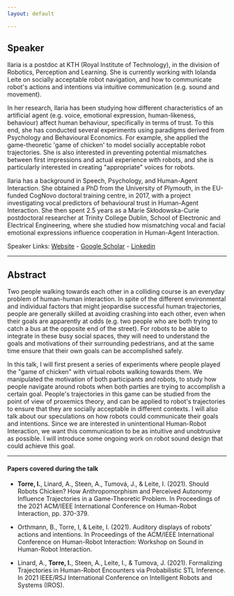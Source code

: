 ```yaml
---
layout: default

---
```


## Speaker

Ilaria is a postdoc at KTH (Royal Institute of Technology), in the division of Robotics, Perception and Learning. She is currently working with Iolanda Leite on socially acceptable robot navigation, and how to communicate robot's actions and intentions via intuitive communication (e.g. sound and movement).

In her research, Ilaria has been studying how different characteristics of an artificial agent (e.g. voice, emotional expression, human-likeness, behaviour) affect human behaviour, specifically in terms of trust. To this end, she has conducted several experiments using paradigms derived from Psychology and Behavioural Economics. For example, she applied the game-theoretic 'game of chicken' to model socially acceptable robot trajectories. She is also interested in preventing potential mismatches between first impressions and actual experience with robots, and she is particularly interested in creating "appropriate" voices for robots. 

Ilaria has a background in Speech, Psychology, and Human-Agent Interaction. She obtained a PhD from the University of Plymouth, in the EU-funded CogNovo doctoral training centre, in 2017, with a project investigating vocal predictors of behavioural trust in Human-Agent Interaction. She then spent 2.5 years as a Marie Skłodowska-Curie postdoctoral researcher at Trinity College Dublin, School of Electronic and Electrical Engineering, where she studied how mismatching vocal and facial emotional expressions influence cooperation in Human-Agent Interaction.



Speaker Links: [Website](https://www.kth.se/profile/ilariat) - [Google Scholar](https://scholar.google.com/citations?user=WrhhZA0AAAAJ&hl=en) - [Linkedin](https://www.linkedin.com/in/ilaria-torre-5266222a/?originalSubdomain=ie)

---

## Abstract

Two people walking towards each other in a colliding course is an everyday problem of human-human interaction. In spite of the different environmental and individual factors that might jeopardise successful human trajectories, people are generally skilled at avoiding crashing into each other, even when their goals are apparently at odds (e.g. two people who are both trying to catch a bus at the opposite end of the street). For robots to be able to integrate in these busy social spaces, they will need to understand the goals and motivations of their surrounding pedestrians, and at the same time ensure that their own goals can be accomplished safely. 

In this talk, I will first present a series of experiments where people played the "game of chicken" with virtual robots walking towards them. We manipulated the motivation of both participants and robots, to study how people navigate around robots when both parties are trying to accomplish a certain goal. People's trajectories in this game can be studied from the point of view of proxemics theory, and can be applied to robot's trajectories to ensure that they are socially acceptable in different contexts. I will also talk about our speculations on how robots could communicate their goals and intentions. Since we are interested in unintentional Human-Robot Interaction, we want this communication to be as intuitive and unobtrusive as possible. I will introduce some ongoing work on robot sound design that could achieve this goal. 

---

#### Papers covered during the talk

* **Torre, I.**, Linard, A., Steen, A., Tumová, J., & Leite, I. (2021). Should Robots Chicken? How Anthropomorphism and Perceived Autonomy Influence Trajectories in a Game-Theoretic Problem. In Proceedings of the 2021 ACM/IEEE International Conference on Human-Robot Interaction, pp. 370-379.

*  Orthmann, B., Torre, I, & Leite, I. (2021). Auditory displays of robots’ actions and intentions. In Proceedings of the ACM/IEEE International Conference on Human-Robot Interaction: Workshop on Sound in Human-Robot Interaction.

*  Linard, A., **Torre, I.**, Steen, A., Leite, I., & Tumova, J. (2021). Formalizing Trajectories in Human-Robot Encounters via Probabilistic STL Inference. In 2021 IEEE/RSJ International Conference on Intelligent Robots and Systems (IROS).
